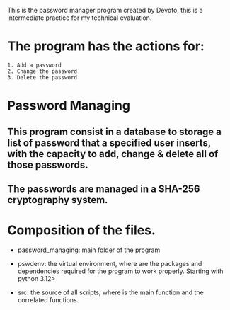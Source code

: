 This is the password manager program created by Devoto, this is a intermediate practice for my technical evaluation.

# The program has the actions for:
    1. Add a password
    2. Change the password
    3. Delete the password

# Password Managing 

## This program consist in a database to storage a list of password that a specified user inserts, with the capacity to add, change & delete all of those passwords. 

## The passwords are managed in a SHA-256 cryptography system.  

# Composition of the files. 

- password_managing: main folder of the program 

- pswdenv: the virtual environment, where are the packages and dependencies required for the program to work properly. Starting with python 3.12> 

- src: the source of all scripts, where is the main function and the correlated functions. 